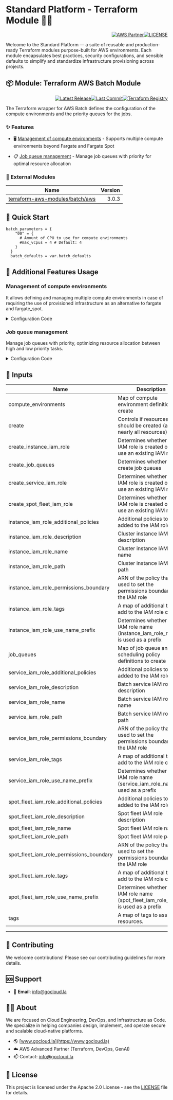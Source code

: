 # Standard Platform - Terraform Module 🚀🚀
<p align="right"><a href="https://partners.amazonaws.com/partners/0018a00001hHve4AAC/GoCloud"><img src="https://img.shields.io/badge/AWS%20Partner-Advanced-orange?style=for-the-badge&logo=amazonaws&logoColor=white" alt="AWS Partner"/></a><a href="LICENSE"><img src="https://img.shields.io/badge/License-Apache%202.0-green?style=for-the-badge&logo=apache&logoColor=white" alt="LICENSE"/></a></p>

Welcome to the Standard Platform — a suite of reusable and production-ready Terraform modules purpose-built for AWS environments.
Each module encapsulates best practices, security configurations, and sensible defaults to simplify and standardize infrastructure provisioning across projects.

## 📦 Module: Terraform AWS Batch Module
<p align="right"><a href="https://github.com/gocloudLa/terraform-aws-wrapper-batch/releases/latest"><img src="https://img.shields.io/github/v/release/gocloudLa/terraform-aws-wrapper-batch.svg?style=for-the-badge" alt="Latest Release"/></a><a href=""><img src="https://img.shields.io/github/last-commit/gocloudLa/terraform-aws-wrapper-batch.svg?style=for-the-badge" alt="Last Commit"/></a><a href="https://registry.terraform.io/modules/gocloudLa/wrapper-batch/aws"><img src="https://img.shields.io/badge/Terraform-Registry-7B42BC?style=for-the-badge&logo=terraform&logoColor=white" alt="Terraform Registry"/></a></p>
The Terraform wrapper for AWS Batch defines the configuration of the compute environments and the priority queues for the jobs.

### ✨ Features

- 🖥️ [Management of compute environments](#management-of-compute-environments) - Supports multiple compute environments beyond Fargate and Fargate Spot

- 📋 [Job queue management](#job-queue-management) - Manage job queues with priority for optimal resource allocation



### 🔗 External Modules
| Name | Version |
|------|------:|
| <a href="https://github.com/terraform-aws-modules/terraform-aws-batch" target="_blank">terraform-aws-modules/batch/aws</a> | 3.0.3 |



## 🚀 Quick Start
```hcl
batch_parameters = {
    "00" = {
      # Amount of CPU to use for compute environments
      #max_vcpus = 4 # Default: 4
    }
  }
  batch_defaults = var.batch_defaults
```


## 🔧 Additional Features Usage

### Management of compute environments
It allows defining and managing multiple compute environments in case of requiring the use of provisioned infrastructure as an alternative to fargate and fargate_spot.


<details><summary>Configuration Code</summary>

```hcl
fargate = {
        name_prefix = "${local.common_name}-${each.key}-fargate"

        compute_resources = {
          type      = "FARGATE"
          max_vcpus = try(each.value.max_vcpus, 4)

          security_group_ids = [data.aws_security_group.default[each.key].id]
          subnets            = data.aws_subnets.this[each.key].ids
        }
      }

      fargate_spot = {
        name_prefix = "${local.common_name}-${each.key}-fargate_spot"

        compute_resources = {
          type      = "FARGATE_SPOT"
          max_vcpus = try(each.value.max_vcpus, 4)

          security_group_ids = [data.aws_security_group.default[each.key].id]
          subnets            = data.aws_subnets.this[each.key].ids
        }
      }
```


</details>


### Job queue management
Manage job queues with priority, optimizing resource allocation between high and low priority tasks.


<details><summary>Configuration Code</summary>

```hcl
low_priority = {
      name     = "${local.common_name}-${each.key}-LowPriorityFargate"
      state    = "ENABLED"
      priority = 1

      tags = {
        JobQueue = "Low priority job queue"
      }
    }

    high_priority = {
      name     = "${local.common_name}-${each.key}-HighPriorityFargate"
      state    = "ENABLED"
      priority = 99

      fair_share_policy = {
        compute_reservation = 1
        share_decay_seconds = 3600

        share_distribution = [{
          share_identifier = "A1*"
          weight_factor    = 0.1
          }, {
          share_identifier = "A2"
          weight_factor    = 0.2
        }]
      }

      tags = {
        JobQueue = "High priority job queue"
      }
    }
```


</details>




## 📑 Inputs
| Name                                     | Description                                                                         | Type     | Default | Required |
| ---------------------------------------- | ----------------------------------------------------------------------------------- | -------- | ------- | -------- |
| compute_environments                     | Map of compute environment definitions to create                                    | `any`    | `{}`    | no       |
| create                                   | Controls if resources should be created (affects nearly all resources)              | `bool`   | `true`  | no       |
| create_instance_iam_role                 | Determines whether an IAM role is created or to use an existing IAM role            | `bool`   | `true`  | no       |
| create_job_queues                        | Determines whether to create job queues                                             | `bool`   | `true`  | no       |
| create_service_iam_role                  | Determines whether an IAM role is created or to use an existing IAM role            | `bool`   | `true`  | no       |
| create_spot_fleet_iam_role               | Determines whether an IAM role is created or to use an existing IAM role            | `bool`   | `false` | no       |
| instance_iam_role_additional_policies    | Additional policies to be added to the IAM role                                     | `map`    | `{}`    | no       |
| instance_iam_role_description            | Cluster instance IAM role description                                               | `string` | `null`  | no       |
| instance_iam_role_name                   | Cluster instance IAM role name                                                      | `string` | `null`  | no       |
| instance_iam_role_path                   | Cluster instance IAM role path                                                      | `string` | `null`  | no       |
| instance_iam_role_permissions_boundary   | ARN of the policy that is used to set the permissions boundary for the IAM role     | `string` | `null`  | no       |
| instance_iam_role_tags                   | A map of additional tags to add to the IAM role created                             | `map`    | `{}`    | no       |
| instance_iam_role_use_name_prefix        | Determines whether the IAM role name (instance_iam_role_name) is used as a prefix   | `string` | `true`  | no       |
| job_queues                               | Map of job queue and scheduling policy definitions to create                        | `any`    | `{}`    | no       |
| service_iam_role_additional_policies     | Additional policies to be added to the IAM role                                     | `map`    | `{}`    | no       |
| service_iam_role_description             | Batch service IAM role description                                                  | `string` | `null`  | no       |
| service_iam_role_name                    | Batch service IAM role name                                                         | `string` | `null`  | no       |
| service_iam_role_path                    | Batch service IAM role path                                                         | `string` | `null`  | no       |
| service_iam_role_permissions_boundary    | ARN of the policy that is used to set the permissions boundary for the IAM role     | `string` | `null`  | no       |
| service_iam_role_tags                    | A map of additional tags to add to the IAM role created                             | `map`    | `{}`    | no       |
| service_iam_role_use_name_prefix         | Determines whether the IAM role name (service_iam_role_name) is used as a prefix    | `bool`   | `true`  | no       |
| spot_fleet_iam_role_additional_policies  | Additional policies to be added to the IAM role                                     | `list`   | `{}`    | no       |
| spot_fleet_iam_role_description          | Spot fleet IAM role description                                                     | `string` | `null`  | no       |
| spot_fleet_iam_role_name                 | Spot fleet IAM role name                                                            | `string` | `null`  | no       |
| spot_fleet_iam_role_path                 | Spot fleet IAM role path                                                            | `string` | `null`  | no       |
| spot_fleet_iam_role_permissions_boundary | ARN of the policy that is used to set the permissions boundary for the IAM role     | `string` | `null`  | no       |
| spot_fleet_iam_role_tags                 | A map of additional tags to add to the IAM role created                             | `map`    | `{}`    | no       |
| spot_fleet_iam_role_use_name_prefix      | Determines whether the IAM role name (spot_fleet_iam_role_name) is used as a prefix | `bool`   | `true`  | no       |
| tags                                     | A map of tags to assign to resources.                                               | `map`    | `{}`    | no       |








---

## 🤝 Contributing
We welcome contributions! Please see our contributing guidelines for more details.

## 🆘 Support
- 📧 **Email**: info@gocloud.la

## 🧑‍💻 About
We are focused on Cloud Engineering, DevOps, and Infrastructure as Code.
We specialize in helping companies design, implement, and operate secure and scalable cloud-native platforms.
- 🌎 [www.gocloud.la](https://www.gocloud.la)
- ☁️ AWS Advanced Partner (Terraform, DevOps, GenAI)
- 📫 Contact: info@gocloud.la

## 📄 License
This project is licensed under the Apache 2.0 License - see the [LICENSE](LICENSE) file for details. 